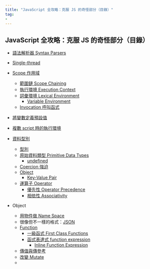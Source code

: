```yaml
---
title: "JavaScript 全攻略：克服 JS 的奇怪部分（目錄）"
tag: 
- 
---
```


##  JavaScript 全攻略：克服 JS 的奇怪部分（目錄）

- [語法解析器 Syntax Parsers](語法解析器%20Syntax%20Parsers.md)
- [Single-thread](Single-thread.md)
- [Scope 作用域](Scope%20作用域.md)
	- [範圍鏈 Scope Chaining](範圍鏈%20Scope%20Chaining.md)
	- [執行環境 Execution Context](執行環境%20Execution%20Context.md)
	- [詞彙環境 Lexical Environment](詞彙環境%20Lexical%20Environment.md)
		- [Variable Environment](Variable%20Environment.md)
	- [Invocation 呼叫函式](Invocation%20呼叫函式.md)
- [將變數定義預設值](將變數定義預設值.md)
- [複數 script 時的執行環境](複數%20script%20時的執行環境.md)


- [資料型別](資料型別.md)
	- [型別](型別.md)
	- [原始資料類型 Primitive Data Types](原始資料類型%20Primitive%20Data%20Types.md)
		- [undefined](undefined.md)
	- [Coercion 強迫](Coercion%20強迫.md)
	- [Object](Object.md)
		- [Key-Value Pair](Key-Value%20Pair.md)
	- [運算子 Operator](運算子%20Operator.md)
		- [優先性 Operator Precedence](優先性%20Operator%20Precedence.md)
		- [相依性 Associativity](相依性%20Associativity.md)


- Object
	- [用物件做 Name Space](用物件做%20Name%20Space.md)
	- 很像但不一樣的格式：[JSON](JSON.md)
	- [Function](Function.md)
		- [一級函式 First Class Functions](一級函式%20First%20Class%20Functions.md)
		- [函式表達式 function expression](函式表達式%20function%20expression.md)
			- [Inline Function Expression](Inline%20Function%20Expression.md)
	- [傳值與傳參考](傳值與傳參考.md)
	- [改變 Mutate](改變%20Mutate.md)
	- 


